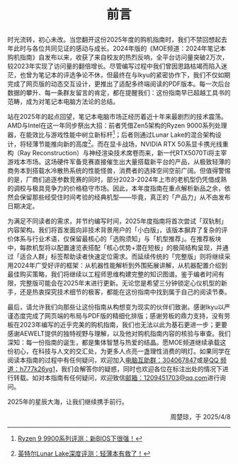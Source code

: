 # <p align="center">前言</p>

时光流转，初心未改。当您翻开这份2025年度的购机指南时，我们不禁回想起去年此时与各位共同见证的感动与成长。2024年版的《MOE频道：2024年笔记本购机指南》自发布以来，收获了来自校友的热烈反响，全平台访问量突破2万次，较2023年实现了访问量的翻倍增长。尽管编写过程中我们曾因思路枯竭而陷入迷茫，也曾为笔记本的评选争论不休，但最终在与lkyu的紧密协作下，我们不仅如期完成了网页版的动态交互设计，更推出了适配多终端阅读的PDF版本。每一次后台数据的攀升、每一条群友留言的肯定，都在提醒我们：这份指南早已超越工具书的范畴，成为对笔记本电脑方法论的总结。

站在2025年的起点回望，笔记本电脑市场正经历着近十年来最剧烈的技术震荡。AMD与Intel在这一年同步祭出大招：前者凭借Zen5架构的Ryzen 9000系列处理器，在能效比与游戏性能中树立新标杆[^1]；后者则通过Lunar Lake的混合架构设计，将轻薄节能推向新的高度[^2]。而在显卡战场，NVIDIA RTX 50系显卡携光线重构（Ray Reconstruction）与神经渲染技术席卷而来，新一代RTX5070Ti将主宰游戏本市场。这场硬件军备竞赛直接催生出大量搭载新平台的产品，从极致轻薄的商务本到搭载水冷散热系统的性能怪兽，消费者的选择空间空前广阔。但值得警惕的是，厂商们追逐参数竞赛的同时，部分2023-2024年上市的老机型仍凭借成熟的调校与极具竞争力的价格稳守市场。因此，本年度指南在重点解析新品之余，依然会保留那些经受住时间考验的经典机型——毕竟，真正的「产品力」从不由发布日期决定。

为满足不同读者的需求，并节约编写时间，2025年度指南将首次尝试「双轨制」内容架构。我们将首发面向非技术背景用户的「小白版」，该版本摒弃了复杂的评价体系与行业术语，仅保留最核心的「选购须知」与「机型推荐」。在推荐板块中，每款机型将以配置速览表搭配「核心优势+潜在短板」的极简结构呈现，并通过「适合人群」标签帮助读者快速定位需求。而延续传统的「完整版」则将继续采用2024年广受好评的框架：从机器性能解析到外围拓展讲解，从机器配置介绍到最佳购买策略，我们将继续以工程师思维构建完整的知识图谱。鉴于编者时间有限，完整版可能会在2025年末进行更新。无论您是希望三分钟锁定心仪机型的新手，还是热衷探究技术细节的极客，都能在这份指南中找到属于自己的阅读节奏。

最后，请允许我们向那些让这份指南从构想变为现实的伙伴们致谢。感谢lkyu以严谨态度完成了网页端的布局与PDF版的精细化排版；感谢劳板的鼎力支持，没有劳板在2023年编写的近乎完美的购机指南，我们也无法以此为基石更进一步；更要感谢AEWELT提供的独特视野与理解，以及他对购机指南内容的核验与审查。我们深知：每一份指南的诞生，都是集体智慧与热爱的结晶。愿MOE频道继续承载这份初心，在科技与人文的交汇处，为更多人点亮一盏理性消费的明灯。如果同学在阅读本指南的过程中有任何疑问，欢迎加入[电脑互助群：304067847](https://qm.qq.com/q/HU05k45VmK)或是[QQ 频道：h777k26yg1](https://pd.qq.com/s/e100hstql)，我们会解答你的疑惑，同时也欢迎各位在标注出处的情况下进行转载。如对本指南有任何疑问，欢迎致信[邮箱：1209451703@qq.com](mailto:1209451703@qq.com)进行询问。

2025年的星辰大海，让我们继续携手前行。

<p align="right">周楚琼，于 2025/4/8</p>

[^1]: [Ryzen 9 9900系列评测：新BIOS下很强！](https://www.bilibili.com/video/BV1LjyfYVEAz/?spm_id_from=333.1387.search.video_card.click&vd_source=4c86e2dc74922bed70b3d5eda80a902b)
[^2]: [英特尔Lunar Lake深度评测：轻薄本有救了！](https://www.bilibili.com/video/BV1FN4VewEWp/?spm_id_from=333.337.search-card.all.click&vd_source=4c86e2dc74922bed70b3d5eda80a902b)
